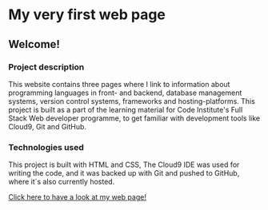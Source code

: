  # My very first web page 
 
 ## Welcome!
 
 
### Project description 
This website contains three pages where I link to information about programming languages in front- and backend, database management systems, version control systems, frameworks and hosting-platforms.
This project is built as a part of the learning material for Code Institute's Full Stack Web developer programme, to get familiar with development tools like Cloud9, Git and GitHub. 


### Technologies used
This project is built with HTML and CSS, The Cloud9 IDE was used for writing the code, and it was backed up with Git and pushed to GitHub, where it´s also currently hosted.



[Click here to have a look at my web page!](https://livhed.github.io/my-first-website/)


